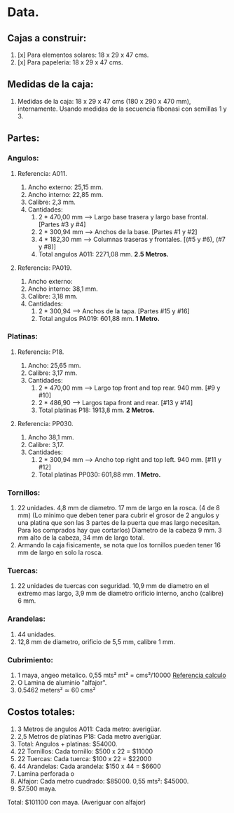 # Data.

## Cajas a construir:

1. [x] Para elementos solares: 18 x 29 x 47 cms.
2. [x] Para papeleria: 18 x 29 x 47 cms.

## Medidas de la caja:

1. Medidas de la caja: 18 x 29 x 47 cms (180 x 290 x 470 mm), internamente. Usando medidas de la secuencia fibonasi con semillas 1 y 3.

## Partes:

### Angulos:

1. Referencia: A011.
   1. Ancho externo: 25,15 mm.
   2. Ancho interno: 22,85 mm.
   3. Calibre: 2,3 mm.
   4. Cantidades:
      1. 2 * 470,00 mm  --> Largo base trasera y largo base frontal. [Partes #3 y #4] 
      2. 2 * 300,94 mm  --> Anchos de la base.  [Partes #1 y #2] 
      3. 4 * 182,30 mm  --> Columnas traseras y frontales. [(#5 y #6), (#7 y #8)]
      4. Total angulos A011: 2271,08 mm. **2.5 Metros.**

2. Referencia: PA019.
   1. Ancho externo:
   2. Ancho interno: 38,1 mm.
   3. Calibre: 3,18 mm.
   4. Cantidades: 
      1. 2 * 300,94 --> Anchos de la tapa. [Partes #15 y #16] 
      2. Total angulos PA019: 601,88 mm. **1 Metro.**

### Platinas:

1. Referencia: P18.
   1. Ancho: 25,65 mm.
   2. Calibre: 3,17 mm.
   3. Cantidades:
      1. 2 * 470,00 mm  --> Largo top front and top rear. 940 mm. [#9 y #10] 
      2. 2 * 486,90  --> Largos tapa front and rear. [#13 y #14] 
      3. Total platinas P18: 1913,8 mm. **2 Metros.**

2. Referencia: PP030.
   1. Ancho 38,1 mm.
   2. Calibre: 3,17.
   3. Cantidades: 
      1. 2 * 300,94 mm  --> Ancho top right and top left. 940 mm. [#11 y #12]
      2. Total platinas PP030: 601,88 mm. **1 Metro.**

### Tornillos:

1. 22 unidades. 4,8 mm de diametro. 17 mm de largo en la rosca. (4 de 8 mm) (Lo minimo que deben tener para cubrir el grosor de 2 angulos y una platina que son las 3 partes de la puerta que mas largo necesitan. Para los comprados hay que cortarlos) Diametro de la cabeza 9 mm. 3 mm alto de la cabeza, 34 mm de largo total.
2. Armando la caja fisicamente, se nota que los tornillos pueden tener 16 mm de largo en solo la rosca.

### Tuercas:

1. 22 unidades de tuercas con seguridad. 10,9 mm de diametro en el extremo mas largo, 3,9 mm de diametro orificio interno, ancho (calibre) 6 mm.

### Arandelas:

1. 44 unidades.
2. 12,8 mm de diametro, orificio de 5,5 mm, calibre 1 mm.

### Cubrimiento:

1. 1 maya, angeo metalico. 0,55 mts²
mt² = cms²/10000
[Referencia calculo](https://www.calculator.net/surface-area-calculator.html?rtanklength=0.18&rtanklengthunit=meters&rtankwidth=0.29&rtankwidthunit=meters&rtankheight=0.47&rtankheightunit=meters&rectcal=Calculate#rectangular)
2. O Lamina de aluminio "alfajor". 
3. 0.5462 meters² ≃ 60 cms²

## Costos totales:

1. 3 Metros de angulos A011: Cada metro: averigüar.
2. 2,5 Metros de platinas P18: Cada metro averigüar.
3. Total: Angulos + platinas: $54000.
4. 22 Tornillos: Cada tornillo: $500 x 22 = $11000
5. 22 Tuercas: Cada tuerca: $100 x 22 = $22000
6. 44 Arandelas: Cada arandela: $150 x 44 = $6600
7. Lamina perforada o 
8. Alfajor: Cada metro cuadrado: $85000. 0,55 mts²: $45000.
9. $7.500 maya.

Total: $101100 con maya. (Averiguar con alfajor)
